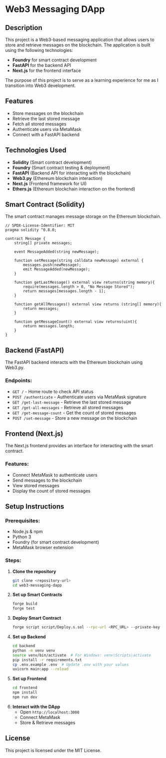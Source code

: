 # Web3 Messaging DApp

## Description
This project is a Web3-based messaging application that allows users to store and retrieve messages on the blockchain. The application is built using the following technologies:

- **Foundry** for smart contract development
- **FastAPI** for the backend API
- **Next.js** for the frontend interface

The purpose of this project is to serve as a learning experience for me as I transition into Web3 development.

## Features
- Store messages on the blockchain
- Retrieve the last stored message
- Fetch all stored messages
- Authenticate users via MetaMask
- Connect with a FastAPI backend

## Technologies Used
- **Solidity** (Smart contract development)
- **Foundry** (Smart contract testing & deployment)
- **FastAPI** (Backend API for interacting with the blockchain)
- **Web3.py** (Ethereum blockchain interaction)
- **Next.js** (Frontend framework for UI)
- **Ethers.js** (Ethereum blockchain interaction on the frontend)

## Smart Contract (Solidity)
The smart contract manages message storage on the Ethereum blockchain.

```solidity
// SPDX-License-Identifier: MIT
pragma solidity ^0.8.0;

contract Message {
    string[] private messages;

    event MessageAdded(string newMessage);

    function setMessage(string calldata newMessage) external {
        messages.push(newMessage);
        emit MessageAdded(newMessage);
    }

    function getLastMessage() external view returns(string memory){
        require(messages.length > 0, "No Message Stored");
        return messages[messages.length - 1];
    }
    
    function getAllMessages() external view returns (string[] memory){
        return messages;
    }

    function getMessageCount() external view returns(uint){
        return messages.length;
    }
}
```

## Backend (FastAPI)
The FastAPI backend interacts with the Ethereum blockchain using Web3.py.

### Endpoints:
- `GET /` - Home route to check API status
- `POST /authenticate` - Authenticate users via MetaMask signature
- `GET /get-last-message` - Retrieve the last stored message
- `GET /get-all-messages` - Retrieve all stored messages
- `GET /get-message-count` - Get the count of stored messages
- `POST /set-message` - Store a new message on the blockchain

## Frontend (Next.js)
The Next.js frontend provides an interface for interacting with the smart contract.

### Features:
- Connect MetaMask to authenticate users
- Send messages to the blockchain
- View stored messages
- Display the count of stored messages

## Setup Instructions
### Prerequisites:
- Node.js & npm
- Python 3
- Foundry (for smart contract development)
- MetaMask browser extension

### Steps:
1. **Clone the repository**
   ```sh
   git clone <repository-url>
   cd web3-messaging-dapp
   ```
2. **Set up Smart Contracts**
   ```sh
   forge build
   forge test
   ```
3. **Deploy Smart Contract**
   ```sh
   forge script script/Deploy.s.sol --rpc-url <RPC_URL> --private-key <PRIVATE_KEY> --broadcast
   ```
4. **Set up Backend**
   ```sh
   cd backend
   python -m venv venv
   source venv/bin/activate  # For Windows: venv\Scripts\activate
   pip install -r requirements.txt
   cp .env.example .env  # Update .env with your values
   uvicorn main:app --reload
   ```
5. **Set up Frontend**
   ```sh
   cd frontend
   npm install
   npm run dev
   ```
6. **Interact with the DApp**
   - Open `http://localhost:3000`
   - Connect MetaMask
   - Store & Retrieve messages

## License
This project is licensed under the MIT License.

